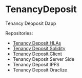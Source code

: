 # TenancyDeposit
Tenancy Deoposit Dapp

Repositories:
* [Tenancy Deposit HLAs](https://github.com/nvasilev/tenancy-deposit-hla)
* [Tenancy Deposit Solidity](https://github.com/nvasilev/tenancy-deposit-sol)
* [Tenancy Deposit Client](https://github.com/nvasilev/tenancy-deposit-client)
* Tenancy Deposit Server Side
* Tenancy Deposit IPFS
* Tenancy Deposit Oraclize
